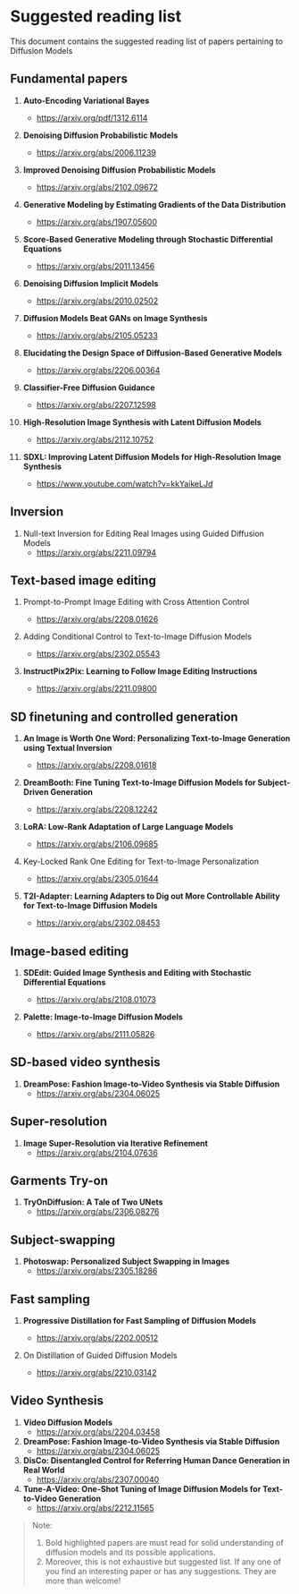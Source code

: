 # Suggested reading list
This document contains the suggested reading list of papers pertaining to Diffusion Models
## Fundamental papers

1. **Auto-Encoding Variational Bayes**
    - https://arxiv.org/pdf/1312.6114

2. **Denoising Diffusion Probabilistic Models**
    - https://arxiv.org/abs/2006.11239

3. **Improved Denoising Diffusion Probabilistic Models**
   - https://arxiv.org/abs/2102.09672

4. **Generative Modeling by Estimating Gradients of the Data Distribution**
   - https://arxiv.org/abs/1907.05600

5. **Score-Based Generative Modeling through Stochastic Differential Equations**
   - https://arxiv.org/abs/2011.13456

6. **Denoising Diffusion Implicit Models**
   - https://arxiv.org/abs/2010.02502

7. **Diffusion Models Beat GANs on Image Synthesis**
   - https://arxiv.org/abs/2105.05233

8. **Elucidating the Design Space of Diffusion-Based Generative Models**
    - https://arxiv.org/abs/2206.00364

9. **Classifier-Free Diffusion Guidance**
    - https://arxiv.org/abs/2207.12598

10. **High-Resolution Image Synthesis with Latent Diffusion Models**
    - https://arxiv.org/abs/2112.10752

11. **SDXL: Improving Latent Diffusion Models for High-Resolution Image Synthesis**
    - https://www.youtube.com/watch?v=kkYaikeLJd


## Inversion
1. Null-text Inversion for Editing Real Images using Guided Diffusion Models
   - https://arxiv.org/abs/2211.09794


## Text-based image editing
1. Prompt-to-Prompt Image Editing with Cross Attention Control
   - https://arxiv.org/abs/2208.01626

2. Adding Conditional Control to Text-to-Image Diffusion Models
   - https://arxiv.org/abs/2302.05543

3. **InstructPix2Pix: Learning to Follow Image Editing Instructions**
   - https://arxiv.org/abs/2211.09800


## SD finetuning and controlled generation
1. **An Image is Worth One Word: Personalizing Text-to-Image Generation using Textual Inversion**
    - https://arxiv.org/abs/2208.01618

2.  **DreamBooth: Fine Tuning Text-to-Image Diffusion Models for Subject-Driven Generation**
    - https://arxiv.org/abs/2208.12242

3. **LoRA: Low-Rank Adaptation of Large Language Models**
    - https://arxiv.org/abs/2106.09685
  
4. Key-Locked Rank One Editing for Text-to-Image Personalization
    - https://arxiv.org/abs/2305.01644

5. **T2I-Adapter: Learning Adapters to Dig out More Controllable Ability for Text-to-Image Diffusion Models**
    - https://arxiv.org/abs/2302.08453


## Image-based editing
1. **SDEdit: Guided Image Synthesis and Editing with Stochastic Differential Equations**
    - https://arxiv.org/abs/2108.01073

2. **Palette: Image-to-Image Diffusion Models**
   - https://arxiv.org/abs/2111.05826


## SD-based video synthesis
1. **DreamPose: Fashion Image-to-Video Synthesis via Stable Diffusion**
   - https://arxiv.org/abs/2304.06025


## Super-resolution
1. **Image Super-Resolution via Iterative Refinement**
    - https://arxiv.org/abs/2104.07636


## Garments Try-on
1. **TryOnDiffusion: A Tale of Two UNets**
    - https://arxiv.org/abs/2306.08276


## Subject-swapping
1. **Photoswap: Personalized Subject Swapping in Images**
    - https://arxiv.org/abs/2305.18286


## Fast sampling
1.  **Progressive Distillation for Fast Sampling of Diffusion Models**
    - https://arxiv.org/abs/2202.00512

2.  On Distillation of Guided Diffusion Models
    - https://arxiv.org/abs/2210.03142

## Video Synthesis
1. **Video Diffusion Models**
    - https://arxiv.org/abs/2204.03458
2. **DreamPose: Fashion Image-to-Video Synthesis via Stable Diffusion**
    - https://arxiv.org/abs/2304.06025
3. **DisCo: Disentangled Control for Referring Human Dance Generation in Real World**
    - https://arxiv.org/abs/2307.00040
4. **Tune-A-Video: One-Shot Tuning of Image Diffusion Models for Text-to-Video Generation**
    - https://arxiv.org/abs/2212.11565


>Note: 
> 1. Bold highlighted papers are must read for solid understanding of diffusion models and its possible applications.
> 2. Moreover, this is not exhaustive but suggested list. If any one of you find an interesting paper or has any suggestions. They are more than welcome!




